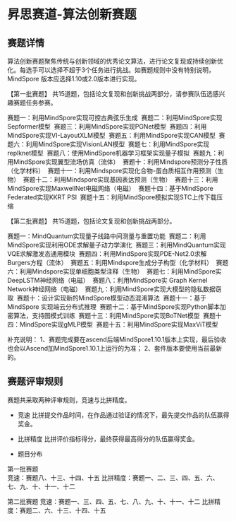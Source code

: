 # 昇思赛道-算法创新赛题

## 赛题详情
算法创新赛题聚焦传统与创新领域的优秀论文算法，进行论文复现或持续创新优化。每选手可以选择不超于3个任务进行挑战。如赛题规则中没有特别说明，MindSpore 版本应选择1.10或2.0版本进行实现。

【第一批赛题】
共15道题，包括论文复现和创新挑战两部分，请参赛队伍选感兴趣赛题任务参赛。

赛题一：利用MindSpore实现可控古典弦乐生成 
赛题二：利用MindSpore实现Sepformer模型 
赛题三：利用MindSpore实现PGNet模型 
赛题四：利用MindSpore实现VI-LayoutXLM模型 
赛题五：利用MindSpore实现CAN模型 
赛题六：利用MindSpore实现VisionLAN模型 
赛题七：利用MindSpore实现replknet模型 
赛题八：使用MindSpore机器学习框架实现量子模拟 
赛题九：利用MindSpore实现翼型流场仿真（流体） 
赛题十：利用Mindspore预测分子性质（化学材料） 
赛题十一：利用Mindspore实现化合物-蛋白质相互作用预测（生物） 
赛题十二：利用Mindspore实现基因表达预测（生物） 
赛题十三：利用MindSpore实现MaxwellNet电磁网络（电磁） 
赛题十四：基于MindSpore Federated实现KKRT PSI 
赛题十五：利用MindSpore模拟实现STC上传下载压缩 


【第二批赛题】
共15道题，包括论文复现和创新挑战两部分。

赛题一：MindQuantum实现量子线路中间测量与重置功能 
赛题二：利用MindSpore实现利用ODE求解量子动力学演化 
赛题三：利用MindQuantum实现VQE求解激发态通用模块 
赛题四：利用MindSpore实现PDE-Net2.0求解Burgers方程（流体） 
赛题五：利用Mindspore生成分子构型（化学材料） 
赛题六：利用Mindspore实现单细胞类型注释（生物） 
赛题七：利用MindSpore实DeepLSTM神经网络（电磁） 
赛题八：利用MindSpore实 Graph Kernel Network神经网络（电磁） 
赛题九：利用MindSpore实现大模型的隐私数据窃取 
赛题十：设计实现新的MindSpore模型动态混淆算法 
赛题十一：基于MindSpore 实现端云分布式推理 
赛题十二：基于MindSpore实现Python脚本加密算法，支持图模式训练 
赛题十三：利用MindSpore实现BoTNet模型 
赛题十四：MindSpore实现gMLP模型 
赛题十五：利用MindSpore实现MaxViT模型 

补充说明：
1、赛题完成要在ascend后端MindSpore1.10.1版本上实现，最后验收也会以Ascend加MindSpore1.10.1上运行的为准；
2、套件版本要使用当前最新的。


## 赛题评审规则
赛题共采取两种评审规则，竞速与比拼精度。

- 竞速
比拼提交作品时间，在作品通过验证的情况下，最先提交作品的队伍赢得奖金。

- 比拼精度
比拼评价指标得分，最终获得最高得分的队伍赢得奖金。

- 题目分布

第一批赛题	
竞速：赛题八、十三、十四、十五	
比拼精度：赛题一、二、三、四、五、六、七、九、十、十一、十二	

第二批赛题
竞速：赛题一、三、四、五、七、八、九、十、十一、十二
比拼精度：赛题二、六、十三、十四、十五


